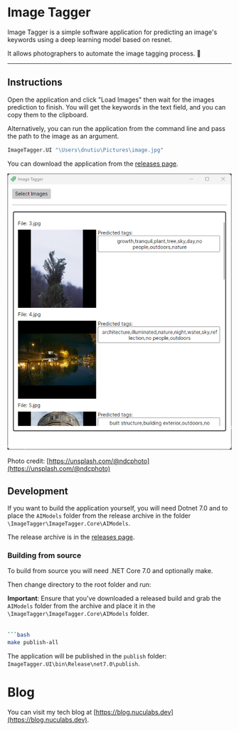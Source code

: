 # Image Tagger

Image Tagger is a simple software application for predicting an image's keywords using a deep learning model based on resnet.

It allows photographers to automate the image tagging process. 📸

---

## Instructions

Open the application and click "Load Images" then wait for the images prediction to finish. You will get the keywords in the text field, and you can copy them to the clipboard.

Alternatively, you can run the application from the command line and pass the path to the image as an argument.

```bash
ImageTagger.UI "\Users\dnutiu\Pictures\image.jpg"
```

You can download the application from the [releases page](https://github.com/dnutiu/image-tagging/releases).

![Image Tagger](./docs/preview.png)

Photo credit: [https://unsplash.com/@ndcphoto](https://unsplash.com/@ndcphoto)

## Development

If you want to build the application yourself, you will need Dotnet 7.0 and to place the `AIModels` 
folder from the release archive in the folder `\ImageTagger\ImageTagger.Core\AIModels`.

The release archive is in the [releases page](https://github.com/dnutiu/image-tagging/releases).

### Building from source

To build from source you will need .NET Core 7.0 and optionally make.

Then change directory to the root folder and run:

**Important**: Ensure that you've downloaded a released build and grab the `AIModels` folder from the archive
and place it in the `\ImageTagger\ImageTagger.Core\AIModels` folder.

```bash

```bash
make publish-all
```
The application will be published in the `publish` folder: `ImageTagger.UI\bin\Release\net7.0\publish`.

# Blog

You can visit my tech blog at [https://blog.nuculabs.dev](https://blog.nuculabs.dev).
